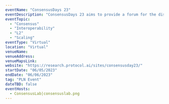 ```yaml
---
eventName: "ConsensusDays 23"
eventDescription: "ConsensusDays 23 aims to provide a forum for the discussion of early-stage but high-impact research with scientific interest and real-world applications."
eventTopic: 
  - "Consensus"
  - "Interoperability"
  - "L2"
  - "Scaling"
eventType: "Virtual"
location: "Virtual"
venueName: 
venueAddress: 
venueMapsLink: 
website: "https://research.protocol.ai/sites/consensusday23/"
startDate: "06/05/2023"
endDate: "06/06/2023"
tag: "PLN Event"
dateTBD: false
eventHosts:
  - ConsensusLab|consensuslab.png
---
```

